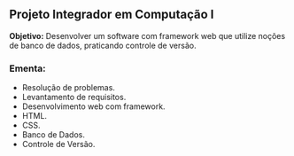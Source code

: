 ## Projeto Integrador em Computação I

**Objetivo:** Desenvolver um software com framework web que utilize noções de banco de dados, praticando controle de versão.

### Ementa:
- Resolução de problemas.
- Levantamento de requisitos.
- Desenvolvimento web com framework.
- HTML.
- CSS.
- Banco de Dados.
- Controle de Versão.
